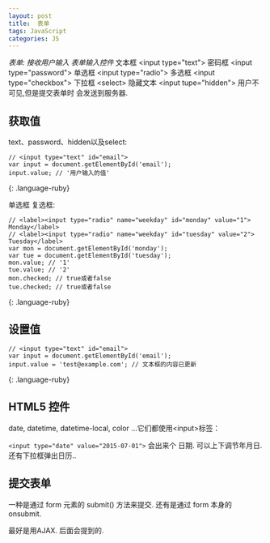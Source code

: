 ```yaml
---
layout: post
title:  表单
tags: JavaScript
categories: JS
---
```


*表单: 接收用户输入*
*表单输入控件*
文本框 \<input type="text"\>
密码框 \<input type="password"\>
单选框 \<input type="radio"\>
多选框 \<input type="checkbox"\>
下拉框 \<select\>
隐藏文本 \<input tupe="hidden"\> 用户不可见,但是提交表单时 会发送到服务器.



## 获取值

text、password、hidden以及select:
~~~
// <input type="text" id="email">
var input = document.getElementById('email');
input.value; // '用户输入的值'
~~~
{: .language-ruby}


单选框 复选框:
~~~
// <label><input type="radio" name="weekday" id="monday" value="1"> Monday</label>
// <label><input type="radio" name="weekday" id="tuesday" value="2"> Tuesday</label>
var mon = document.getElementById('monday');
var tue = document.getElementById('tuesday');
mon.value; // '1'
tue.value; // '2'
mon.checked; // true或者false
tue.checked; // true或者false
~~~
{: .language-ruby}



## 设置值
~~~
// <input type="text" id="email">
var input = document.getElementById('email');
input.value = 'test@example.com'; // 文本框的内容已更新
~~~
{: .language-ruby}






## HTML5 控件
date, datetime, datetime-local, color ...它们都使用\<input\>标签：


`<input type="date" value="2015-07-01">`
会出来个 日期. 可以上下调节年月日. 还有下拉框弹出日历..







## 提交表单

一种是通过 form 元素的 submit() 方法来提交.
还有是通过 form 本身的 onsubmit. 

最好是用AJAX. 后面会提到的.

